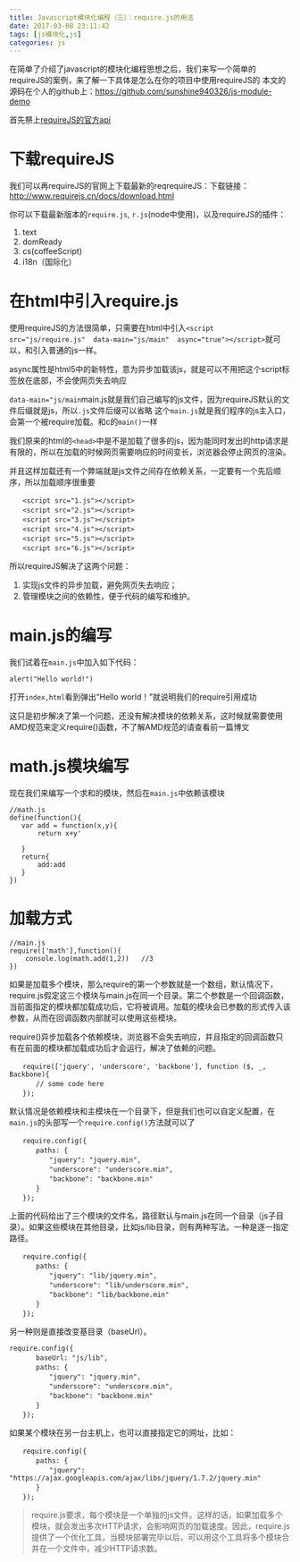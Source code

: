 ```yaml
---
title: Javascript模块化编程（三）：require.js的用法
date: 2017-03-08 23:11:42
tags: [js模块化,js]
categories: js
---
```

在简单了介绍了javascript的模块化编程思想之后，我们来写一个简单的requireJS的案例，来了解一下具体是怎么在你的项目中使用requireJS的
本文的源码在个人的github上：https://github.com/sunshine940326/js-module-demo
<!--more-->
首先祭上[requireJS的官方api](http://www.requirejs.cn/docs/start.html)
# 下载requireJS
我们可以再requireJS的官网上下载最新的reqrequireJS：下载链接：http://www.requirejs.cn/docs/download.html

你可以下载最新版本的`require.js`, `r.js`(node中使用)，以及requireJS的插件：
1. text
2. domReady
3. cs(coffeeScript)
4. i18n（国际化）

# 在html中引入require.js
使用requireJS的方法很简单，只需要在html中引入`<script src="js/require.js"  data-main="js/main"  async="true"></script>`就可以，和引入普通的js一样。

async属性是html5中的新特性，意为异步加载该js，就是可以不用把这个script标签放在底部，不会使网页失去响应

`data-main="js/main`main.js就是我们自己编写的js文件，因为requireJS默认的文件后缀就是js，所以`.js`文件后缀可以省略
这个`main.js`就是我们程序的js主入口，会第一个被require加载。和c的`main()`一样


我们原来的html的`<head>`中是不是加载了很多的js，因为能同时发出的http请求是有限的，所以在加载的时候网页需要响应的时间变长，浏览器会停止网页的渲染。

并且这样加载还有一个弊端就是js文件之间存在依赖关系，一定要有一个先后顺序，所以加载顺序很重要
```
　　<script src="1.js"></script>
　　<script src="2.js"></script>
　　<script src="3.js"></script>
　　<script src="4.js"></script>
　　<script src="5.js"></script>
　　<script src="6.js"></script>
```
所以requireJS解决了这两个问题：
1. 实现js文件的异步加载，避免网页失去响应；
2. 管理模块之间的依赖性，便于代码的编写和维护。

# main.js的编写
我们试着在`main.js`中加入如下代码：

```
alert("Hello world!")
```

打开`index,html`看到弹出“Hello world！”就说明我们的require引用成功

这只是初步解决了第一个问题，还没有解决模块的依赖关系，这时候就需要使用AMD规范来定义require()函数，不了解AMD规范的请查看前一篇博文

# math.js模块编写
现在我们来编写一个求和的模块，然后在`main.js`中依赖该模块

```
//math.js
define(function(){
   var add = function(x,y){
       return x+y'
       
   }
   return{
       add:add
   }
})
```
# 加载方式
```
//main.js
require(['math'],function(){
    console.log(math.add(1,2))   //3
})
```

如果是加载多个模块，那么require的第一个参数就是一个数组，默认情况下，require.js假定这三个模块与main.js在同一个目录。第二个参数是一个回调函数，当前面指定的模块都加载成功后，它将被调用。加载的模块会已参数的形式传入该参数，从而在回调函数内部就可以使用这些模块。

require()异步加载各个依赖模块，浏览器不会失去响应，并且指定的回调函数只有在前面的模块都加载成功后才会运行，解决了依赖的问题。

```
　　require(['jquery', 'underscore', 'backbone'], function ($, _, Backbone){
　　　　// some code here
　　});
```
默认情况是依赖模块和主模块在一个目录下，但是我们也可以自定义配置，在`main.js`的头部写一个`require.config()`方法就可以了
```
　　require.config({
　　　　paths: {
　　　　　　"jquery": "jquery.min",
　　　　　　"underscore": "underscore.min",
　　　　　　"backbone": "backbone.min"
　　　　}
　　});
```
上面的代码给出了三个模块的文件名，路径默认与main.js在同一个目录（js子目录）。如果这些模块在其他目录，比如js/lib目录，则有两种写法。一种是逐一指定路径。
```
　　require.config({
　　　　paths: {
　　　　　　"jquery": "lib/jquery.min",
　　　　　　"underscore": "lib/underscore.min",
　　　　　　"backbone": "lib/backbone.min"
　　　　}
　　});
```
另一种则是直接改变基目录（baseUrl）。
```
require.config({
　　　　baseUrl: "js/lib",
　　　　paths: {
　　　　　　"jquery": "jquery.min",
　　　　　　"underscore": "underscore.min",
　　　　　　"backbone": "backbone.min"
　　　　}
　　});

```
如果某个模块在另一台主机上，也可以直接指定它的网址，比如：
```
　　require.config({
　　　　paths: {
　　　　　　"jquery": "https://ajax.googleapis.com/ajax/libs/jquery/1.7.2/jquery.min"
　　　　}
　　});

```

> require.js要求，每个模块是一个单独的js文件。这样的话，如果加载多个模块，就会发出多次HTTP请求，会影响网页的加载速度。因此，require.js提供了一个优化工具，当模块部署完毕以后，可以用这个工具将多个模块合并在一个文件中，减少HTTP请求数。
